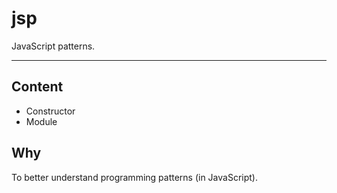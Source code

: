 # jsp

JavaScript patterns.

---


## Content
* Constructor
* Module


## Why
To better understand programming patterns (in JavaScript).